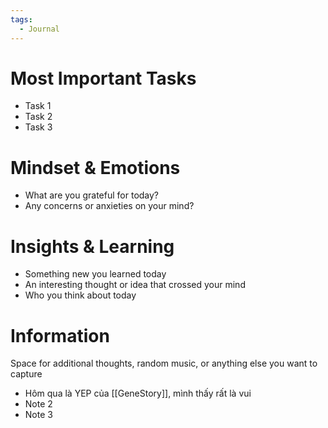 ```yaml
---
tags:
  - Journal
---
```

# Most Important Tasks

- Task 1
- Task 2
- Task 3

# Mindset & Emotions

- What are you grateful for today?
- Any concerns or anxieties on your mind?

# Insights & Learning

- Something new you learned today
- An interesting thought or idea that crossed your mind
- Who you think about today

# Information

Space for additional thoughts, random music, or anything else you want to capture

- Hôm qua là YEP của [[GeneStory]], mình thấy rất là vui
- Note 2
- Note 3
